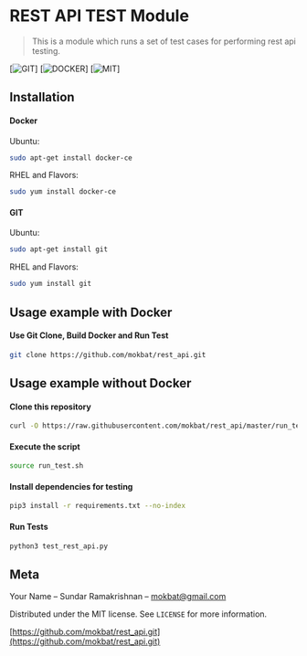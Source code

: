 # REST API TEST Module
> This is a module which runs a set of test cases for performing rest api testing.

[![GIT][git-image]]
[![DOCKER][docker-image]]
[![MIT][mit-license]]

[mit-license]: https://img.shields.io/github/license/mashape/apistatus.svg
[git-image]: https://img.shields.io/github/release/qubyte/rubidium.svg
[docker-image]: https://img.shields.io/badge/docker-automated-green.svg
[docker-vers]: https://img.shields.io/badge/docker-18.03-blue.svg

## Installation

#### Docker
Ubuntu:

```sh
sudo apt-get install docker-ce
```

RHEL and Flavors:

```sh
sudo yum install docker-ce
```

#### GIT
Ubuntu:

```sh
sudo apt-get install git
```

RHEL and Flavors:

```sh
sudo yum install git
```

## Usage example with Docker

#### Use Git Clone, Build Docker and Run Test 
```sh
git clone https://github.com/mokbat/rest_api.git
```

## Usage example without Docker

#### Clone this repository
```sh
curl -O https://raw.githubusercontent.com/mokbat/rest_api/master/run_test.sh
```

#### Execute the script
```sh
source run_test.sh
```

#### Install dependencies for testing
```sh
pip3 install -r requirements.txt --no-index
```

#### Run Tests
```sh
python3 test_rest_api.py
```

## Meta

Your Name – Sundar Ramakrishnan – mokbat@gmail.com

Distributed under the MIT license. See ``LICENSE`` for more information.

[https://github.com/mokbat/rest_api.git](https://github.com/mokbat/rest_api.git)

<!-- Markdown link & img dfn's -->
[mit-license]: https://img.shields.io/github/license/mashape/apistatus.svg
[git-image]: https://img.shields.io/github/release/qubyte/rubidium.svg
[git-vers]: https://img.shields.io/github/release/qubyte/rubidium.svg
[docker-image]: https://img.shields.io/badge/docker-automated-green.svg
[docker-vers]: https://img.shields.io/badge/docker-18.03-blue.svg
